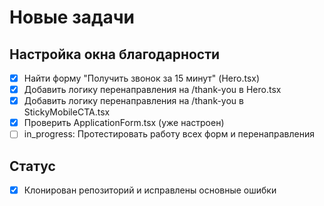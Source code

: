# Новые задачи

## Настройка окна благодарности
- [x] Найти форму "Получить звонок за 15 минут" (Hero.tsx)
- [x] Добавить логику перенаправления на /thank-you в Hero.tsx
- [x] Добавить логику перенаправления на /thank-you в StickyMobileCTA.tsx
- [x] Проверить ApplicationForm.tsx (уже настроен)
- [ ] in_progress: Протестировать работу всех форм и перенаправления

## Статус
- [x] Клонирован репозиторий и исправлены основные ошибки
